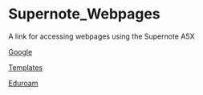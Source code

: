 # Supernote_Webpages
A link for accessing webpages using the Supernote A5X

[Google](https://www.google.com)

[Templates](https://supernote-templates.mostlyuseful.tech/)

[Eduroam](https://cloud.securew2.com/public/76190/Get_connected_to_eduroam/)
